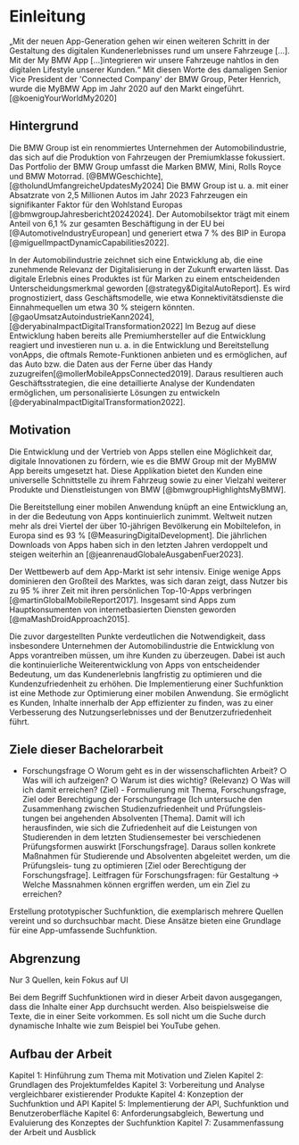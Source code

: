# Einleitung

„Mit der neuen App-Generation gehen wir einen weiteren Schritt in der Gestaltung des digitalen Kundenerlebnisses rund um unsere Fahrzeuge [...]. Mit der My BMW App [...]integrieren wir unsere Fahrzeuge nahtlos in den digitalen Lifestyle unserer Kunden.“ Mit diesen Worte des damaligen Senior Vice President der 'Connected Company' der BMW Group, Peter Henrich, wurde die MyBMW App im Jahr 2020 auf den Markt eingeführt. [@koenigYourWorldMy2020]

## Hintergrund

Die BMW Group ist ein renommiertes Unternehmen der Automobilindustrie, das sich auf die Produktion von Fahrzeugen der Premiumklasse fokussiert. Das Portfolio der BMW Group umfasst die Marken BMW, Mini, Rolls Royce und BMW Motorrad. [@BMWGeschichte], [@tholundUmfangreicheUpdatesMy2024] Die BMW Group ist u. a. mit einer Absatzrate von 2,5 Millionen Autos im Jahr 2023 Fahrzeugen ein signifikanter Faktor für den Wohlstand Europas [@bmwgroupJahresbericht20242024]. Der Automobilsektor trägt mit einem Anteil von 6,1 % zur gesamten Beschäftigung in der EU bei [@AutomotiveIndustryEuropean] und generiert etwa 7 % des BIP in Europa [@miguelImpactDynamicCapabilities2022].

In der Automobilindustrie zeichnet sich eine Entwicklung ab, die eine zunehmende Relevanz der Digitalisierung in der Zukunft erwarten lässt. Das digitale Erlebnis eines Produktes ist für Marken zu einem entscheidenden Unterscheidungsmerkmal geworden [@strategy&DigitalAutoReport]. Es wird prognostiziert, dass Geschäftsmodelle, wie etwa Konnektivitätsdienste die Einnahmequellen um etwa 30 % steigern könnten. [@gaoUmsatzAutoindustrieKann2024], [@deryabinaImpactDigitalTransformation2022] Im Bezug auf diese Entwicklung haben bereits alle Premiumhersteller auf die Entwicklung reagiert und investieren nun u. a. in die Entwicklung und Bereitstellung vonApps, die oftmals Remote-Funktionen anbieten und es ermöglichen, auf das Auto bzw. die Daten aus der Ferne über das Handy zuzugreifen[@mollerMobileAppsConnected2019]. Daraus resultieren auch Geschäftsstrategien, die eine detaillierte Analyse der Kundendaten ermöglichen, um personalisierte Lösungen zu entwickeln [@deryabinaImpactDigitalTransformation2022].

<!-- So ist das digitale Erlebnis eines Produktes ein entscheidendes Unterscheidungsmerkmal für Marken. Für Firmen der Automobilbranche kann es zum Beispiel wichtig sein, mobile Anwendungen zu entwickeln, die die Interaktion von Benutzern von Elektrofahrzeugen und der Ladeinfrastruktur erleichtern. Die dazugehörige Software kann Plattformen verwalten und betreiben und Ladenetze optimieren und so die Effizienz von Ladediensten verbessern. [@strategy&DigitalAutoReport]

Eine Hochrechnung aus dem Jahr 2019 prognostizierte, dass im Jahr 2025 etwa 60 % aller Autos über eine Ausstattungen verfügen würden, die als 'basic' oder 'higher connectivity'  <!--toask: welche Begriffe hier dann? bezeichnet wird. Für die Folgejahre wurde eine steigende Tendenz prognostiziert. [@mollerFutureMobilityOur2019] -->

<!-- ### BMW Group 

Die BMW Group hatte ihre Anfänge im Jahre 1916, damals noch unter dem Namen 'Bayerische Flugzeug-Werke AG'. Durch Krisenjahre hindurch spezialisierte sich die AG auf die Produktion von Autos und Motorrädern unter der Marke BMW. Seit 1998 gehört auch Rolls Royce zur BMW Group und im Jahre 2001 kam der erste Mini unter der Leitung der BMW Group auf den Markt. Mit dem i3 brachte die BMW Group 2013 das erste voll elektrisch angetriebene Großserienmodell heraus. [@BMWGeschichte]

Langfristiges Denken und verantwortungsvolles Handeln sind jeher die Grundlage des wirtschaftlichen Erfolges der BMW Group. Nachhaltigkeit und Ressourcenschonung werden dabei in allen Phasen der Entwicklung in den Mittelpunkt gerückt. Der Premium-Hersteller gehört mit seinen Marken zu den weltweit führenden Herstellern von Automobilen und Motorrädern. Darüber hinaus bietet die BMW Group auch Premium-Finanz- und Mobilitätsdienstleistungen an. Die Produkte werden an den über 30 Produktionsstandorten weltweit hergestellt und über ein globales Vertriebsnetzwerk mit Vertretungen in über 140 Ländern vertrieben. [@tholundUmfangreicheUpdatesMy2024] <!--Hier nochmal wegen Impressum schauen, bzw passt Zitat?

Ende 2023 waren weltweit fast 155.000 Menschen in über 70 Produktions- und Vertriebsstandorten sowie an Forschungsstandorten in mehr als 17 Ländern beschäftigt. Über das Jahr 2023 wurden über 2,5 Millionen Autos und fast 155.000 Motorräder ausgeliefert. Das Unternehmen verzeichnete damit ein Ergebnis vor Steuern von nahezu 17 Milliarden €. [@bmwgroupJahresbericht20242024] -->

 <!-- - BMW 
        - Quelle: [koenigYourWorldMy2020]
        - Zitat von Peter Henrich, damaliger Senior Vice President BMW Group Connected Company Customer: „Mit der neuen App-Generation gehen wir einen weiteren Schritt in der Gestaltung des digitalen Kundenerlebnisses rund um unsere Fahrzeuge und werden damit dem gestiegenen Kundenanspruch an digitale Dienste und Funktionen gerecht. Mit der My BMW App und der MINI App integrieren wir unsere Fahrzeuge nahtlos in den digitalen Lifestyle unserer Kunden. Die Apps bieten viele nützliche Inhalte sowohl für den täglichen Gebrauch des Fahrzeugs als auch in der persönlichen Interaktion mit uns als Marke, die wir kontinuierlich weiter ausbauen.“''' 
        - Quelle: [@BMWGeschichte]
            - Anfänge im Jahr 1916, damals noch Bayerische Flugzeug-Werke AG
            - seitdem durch verschiedene Krisen Autos und Motorräder
            - 1998: Verantwortung und Rechte an Rolls Royce
            - 2001: erster Mini unter Leitung von BMW
            - mit i3 2013 erstes vollelektrisch angetriebenes Großserienmodell der BMW Group
        - Quelle: [@bmwgroupJahresbericht20242024]
            - 154.950 Mitarbeiter Ende 2024
            - 2.554.183 Auslieferungen im Segment Automobile
            - 209.066 Auslieferungen im Segment Motorräder
            - Vertriebsstandort und Standorte Finanzdienstleister: 41 weltweit
            - 32 Produktionsstandorte
            - 17 Länder mit Forschungs- und Entwicklungssstandorten
            - Ergebnis vor Steuern: 17,096 Mrd €
        - Quelle: [@tholundUmfangreicheUpdatesMy2024] (unten im Impressum?)
            - Die BMW Group ist mit ihren Marken BMW, MINI, Rolls-Royce und BMW Motorrad der weltweit führende Premium-Hersteller von Automobilen und Motorrädern und Anbieter von Premium-Finanz- und Mobilitätsdienstleistungen. Das BMW Group Produktionsnetzwerk umfasst über 30 Produktionsstandorte weltweit; das Unternehmen verfügt über ein globales Vertriebsnetzwerk mit Vertretungen in über 140 Ländern.
            - Im Jahr 2023 erzielte die BMW Group einen weltweiten Absatz von über 2,55 Mio. Automobilen und über 209.000 Motorrädern. Das Ergebnis vor Steuern im Geschäftsjahr 2023 belief sich auf 17,1 Mrd. €, der Umsatz auf 155,5 Mrd. €. Zum 31. Dezember 2023 beschäftigte das Unternehmen weltweit 154.950 Mitarbeiterinnen und Mitarbeiter.
            - Seit jeher sind langfristiges Denken und verantwortungsvolles Handeln die Grundlage des wirtschaftlichen Erfolges der BMW Group. Das Unternehmen hat frühzeitig die Weichen für die Zukunft gestellt und rückt Nachhaltigkeit und Ressourcenschonung konsequent ins Zentrum seiner Ausrichtung, von der Lieferkette über die Produktion bis zum Ende der Nutzungsphase aller Produkte. -->

<!-- ### Automobilindustrie

Die BMW Group ist Teil der Automobilindustrie und damit ein wesentlicher Faktor für den Wohlstand Europas. Nach Angaben der Webseite der Europäischen Kommission, schafft dieser Sektor 13.8 Millionen direkte und indirekte Jobs, was einen Anteil von 6,1% der gesamten EU-Beschäftigung ausmacht. [@AutomotiveIndustryEuropean]

Aus einem wirtschaftlichen Blickwinkel generiert die Automobilindustrie einen Umsatz, der über 7 % des Brutto-Inland-Produktes der EU entspricht. Viele Unternehmen der Automobilbranche werden von digitalen Technologien beeinflusst und müssen ihre Geschäftsmodelle erneuern, um die neuen Möglichkeiten der Digitalisierung auszuschöpfen. [@miguelImpactDynamicCapabilities2022] 

Es wird davon ausgegangen, dass Geschäftsmodelle wie Konnektivitätsdienste und Funktionserweiterungen die Einnahmequellen um etwa 30 % steigern könnten, besonders durch 'On-demand' Mobilitätsdienste und datengesteuerte Dienste. [@gaoUmsatzAutoindustrieKann2024]

In der Automobilindustrie zeichnet sich die Entwicklung ab, dass die Digitalisierung und die Personalisierung in Zukunft noch mehr an Bedeutung gewinnen werden. So soll das "connected car" - das vernetzte Fahrzeug - eine Erweiterung und ein Ausdruck der Individualität und des Stils des Kunden sein. Andere prognostizierte Trends stellen das personalisierte Fahrerlebnis unter Einbeziehung des IoT - einschließlich Mobiltelefonen - sowie die Sicherheit und das Wohlbefinden des Kunden in den Mittelpunkt. Geschäftsstrategien schlagen beispielsweise vor, Kundendaten genauer zu analysieren, um Bedürfnisse, Verhalten und Präferenzen besser zu verstehen und personalisierte Lösungen anbieten zu können. Die zunehmende Verbreitung mobiler Geräte verbessert dabei die Datenanalyse. [@deryabinaImpactDigitalTransformation2022]

Unternehmen der Automobilbranche müssen sich auf die Erwartungshaltung der Kunden einstellen, dass etablierte IT-Strukturen mit der mobilen, App-orientierten Welt verbunden werden. Einige Technologien, wie regelmäßige "over the air" Updates haben sich dabei schon zu einem Benchmark in der Industrie etabliert. Kunden sind auch bereit, für bereichernde Dienste zu zahlen: in den USA und Europa ca. 20 € pro Monat, in China 40 €. [@winkelhakeDigitaleTransformationAutomobilindustrie2024]
-->

<!-- - Automobilindustrie
    <!-- - Quelle: [@AutomotiveIndustryEuropean]
        - Automobilindustrie für Europas Wohlstand wichtig
        - Automobilsektor schafft 13.8 Millionen direkte und indirekte Jobs, was 6.1% der gesamten EU-Beschäftigung ausmacht
        - 2.6 Millionen Personen arbeiten in der direkten Herstellung von Kraftfahrzeugen, das macht 8.5% der EU-Beschäftigung der Herrstellung aus
    - Quelle: [@miguelImpactDynamicCapabilities2022]
        - Von den 13.8 Millionen Leuten, die in dem EU Automobilsektor arbeiten: Manufacturing 3.5 Millionen, sales and maintenance 4.5 Millionen, Transport 5.1 Millionen
        - Aus wirtschaftlicher Sicht macht der von der Automobilindustrie erwirtschaftete Umsatz über 7 % des BIP der EU aus. 
        - Automobilbranche wird durch digitale Technologien beeinflusst, also müssen Unternehmen Geschäftsmodelle durch Entwicklung ihrer dynamischen Fähigkeiten erneuern 
        - Digitalisierung schafft Möglichkeit für Unternehmen mit Kunden zu interagieren, was neue Geschäftsmodelle schaffen kann und neue Wege wie Unternehmen mit Kunden/Verbrauchern in Kontakt bleien und so Werte für sie schaffen kann
        - Erfolg von Unternehmen u. a. vorallem davon ab, die Wettbewerbsfähigkeit auf dem Markt zu steigern, um Kundenzufriedenheit zui erreichen
        - Die Automobilindustrie wird größtenteils durch digitale Innovationen angetrieben (Soziale Netzwerke, Autonomes Autos, Connectivity, Big Data). Dadurch müssen Business Models mit der Technologie, Advances und deren Effekten mithalten. Z.B. Car sharing Plattformen oder Telematic services
        - Quelle: [@deryabinaImpactDigitalTransformation2022]:
            - "Connected cars", also vernetzte Fahrzeuge werden eine Erweiterung und Ausdruck von der Persönlichkeit und dem Stil von Kunden sein
            - Teil der Digitaliserung / Emerging Trends im Feld von Personalisierung von Diensten und individuelle Lösung für Kunden: Personalisierte Fahrerfahrung, Car Sharing, Integration mit IoT (darunter Integration von den Mobil Telefonen der Beifahrer und Verbindung zu Smart Homes), mehr Apps für Autos selber, mehr Funktionen für Sicherheit und Wohlbefinden (physische Auffassung erfassen um dann Fatigue)
            - Fokus auf Kunden und Kundenerlebnis
            - Eine Buisness Strategie: Kundeneinblicke analysieren Kunden -> Kundenanforderungen, -verhalten und -präferenzen verstehen ist wichtig um personalisierte Lösungen anbieten zu können
            - Die zunehmende Verbreitung mobiler Geräte und  verbesserte Datenanalyse haben die richtigen Synergien für die Kunden geschaffen, indem sie stärkere Partnerschaften mit der Automobilindustrie eingegangen sind, um die Wahlmöglichkeiten und Kaufbedürfnisse der Kunden zu berücksichtigen und den allgemeinen Kundenservice und die Kundenbindung zu verbessern  -->


## Motivation

Die Entwicklung und der Vertrieb von Apps stellen eine Möglichkeit dar, digitale Innovationen zu fördern, wie es die BMW Group mit der MyBMW App bereits umgesetzt hat. Diese Applikation bietet den Kunden eine universelle Schnittstelle zu ihrem Fahrzeug sowie zu einer Vielzahl weiterer Produkte und Dienstleistungen von BMW [@bmwgroupHighlightsMyBMW].

Die Bereitstellung einer mobilen Anwendung knüpft an eine Entwicklung an, in der die Bedeutung von Apps kontinuierlich zunimmt. Weltweit nutzen mehr als drei Viertel der über 10-jährigen Bevölkerung ein Mobiltelefon, in Europa sind es 93 % [@MeasuringDigitalDevelopment]. Die jährlichen Downloads von Apps haben sich in den letzten Jahren verdoppelt und steigen weiterhin an [@jeanrenaudGlobaleAusgabenFuer2023]. 

Der Wettbewerb auf dem App-Markt ist sehr intensiv. Einige wenige Apps dominieren den Großteil des Marktes, was sich daran zeigt, dass Nutzer bis zu 95 % ihrer Zeit mit ihren persönlichen Top-10-Apps verbringen [@martinGlobalMobileReport2017]. Insgesamt sind Apps zum Hauptkonsumenten von internetbasierten Diensten geworden [@maMashDroidApproach2015].

Die zuvor dargestellten Punkte verdeutlichen die Notwendigkeit, dass insbesondere Unternehmen der Automobilindustrie die Entwicklung von Apps vorantreiben müssen, um ihre Kunden zu überzeugen. Dabei ist auch die kontinuierliche Weiterentwicklung von Apps von entscheidender Bedeutung, um das Kundenerlebnis langfristig zu optimieren und die Kundenzufriedenheit zu erhöhen. Die Implementierung einer Suchfunktion ist eine Methode zur Optimierung einer mobilen Anwendung. Sie ermöglicht es Kunden, Inhalte innerhalb der App effizienter zu finden, was zu einer Verbesserung des Nutzungserlebnisses und der Benutzerzufriedenheit führt.

<!-- Eine Möglichkeit, digitale Innovationen zu fördern, ist die Entwicklung und der Vertrieb von Apps, wie es die BMW Group mit der MyBMW App bereits umgesetzt hat. Diese Applikation bietet den Kunden eine universelle Schnittstelle zu ihrem Fahrzeug und vielen weiteren Produkten und Dienstleistungen von BMW. [@bmwgroupHighlightsMyBMW] -->

<!-- Weltweit nutzen inzwischen mehr als drei Viertel der über 10-jährigen Bevölkerung ein Mobiltelefon, in Europa sind es 93 %. [@MeasuringDigitalDevelopment]
Auch die App-Nutzung ist in den letzten Jahren gestiegen, was unter anderem an der Anzahl der App-Downloads messbar ist. So hat sich die Zahl der jährlichen Downloads zwischen 2017 und 2021 von 107 Milliarden auf 220 Milliarden mehr als verdoppelt. Diese Zahl wird Prognosen zufolge weiter steigen. [@jeanrenaudGlobaleAusgabenFuer2023]

Die Relevanz von mobilen Anwendungen zeigt sich auch dadurch, dass immer weniger Menschen ihren Laptop verwenden, sondern ausschließlich ihr Mobiltelefon. Weltweit sind es etwa ein Viertel der Nutzer, wobei die Schwankungen zwischen den Ländern groß sind. Der Großteil der Zeit, die an mobilen Geräten verbracht wird, entfällt an dominieren Apps mit einem Anteil von mehr als 80% der mobilen Nutzungsminuten. Innerhalb des App-Marktes herrscht ein intensiver Wettbewerb. Einige wenige Apps dominieren den Großteil des Marktes, was sich daran zeigt, dass Nutzer bis zu 95 % ihrer Zeit mit ihren persönlichen Top-10-Apps verbringen. <!-- Dazu gibt es Grafik  [@martinGlobalMobileReport2017] 

Insgesamt sind Apps zum Hauptkonsumenten von internetbasierten Diensten geworden. [@maMashDroidApproach2015]  -->

<!-- - Apps
    - Quelle [@nunkesserAppEntwicklungFuerMobile2023]
        - Nach Einführung des iPhones 2007: nach nur einem Jahr wurden eine Milliarde Apps nach Start des iOS App Stores 2008 heruntergeladen -->

<!-- - digitale produkte -->
<!-- Entwicklung Smartphonenutzung
- Quelle [@MeasuringDigitalDevelopment]
    - mehr als dreiviertel der Weltpopulation besitzt ein Mobiles Telefon (mobile phone)
    - genauer: weltweit haben über 78 % der 10 und älteren Pupulation ein mobile phone
    - 93% der individuals haben in Europe ein mobile phone
- Quelle [@martinMobilesHierarchiyNeeds2017]
    - Mobile ist zu einem Grundbedürfnis geworden Eine aktuelle Umfrage der Boston Consulting Group zeigt, dass die Verbraucher immer weniger bereit sind, auf ihre mobilen Geräte zu verzichten, selbst wenn dies auf Kosten einiger traditioneller Bedürfnisse geht. In Grafik Beispiele (Mehr als 3/10 würde dafür darauf verzichten, ihre Freunde persönlich zu sehen; 45 % sagen sie würden einen Urlaub dafür aufschieben) -->
<!-- Entwicklung Appnutzung
- Quelle [@jeanrenaudGlobaleAusgabenFuer2023]
    - Geld
        - 2019: über 112 Mrd $ für kostenpflichtige Apps und In-App-Käufe
        - nach weiterem Wachstum: 2022 236 Mrd. $
        - dabei immer der Großteil für In-App-Käufe (z.b. 2022 204.9 mrd inapp und 5.25 bezahlte apps) -> Anteil der bezahlten Apps rückläufig und bewegt sich nach Prognosen immer mehr auf 2% zu
    - App-Downloads
        - Anzahl der Downloads ist in den vergangenen Jahren gestiegen und ist auch prognostiziert, dass es weiter steigt
        - 2022 z.b. 235 Mrd.
        - In Spanne 2017-2021 hat sich Anzahl von 107.1 Mrd auf 220.2 Mrd mehr als verdoppelt
- Quelle [@martinMobilesHierarchiyNeeds2017]
    - Immer mehr Vertrauen in Mobile Apps: Das Bankpublikum vertraut dem Mobiltelefon und verlässt den Desktop Trotz historischer Bedenken der Verbraucher in Bezug auf die Sicherheit des Mobiltelefons übertrifft das Bankpublikum nun weitgehend den Desktop. Mehr als 50 % dieser Nutzer haben den Desktop für ihre Bankgeschäfte komplett aufgegeben.
    - Zusammensetzung der Nutzer: Die Publikumslandschaft ist von Region zu Region sehr unterschiedlich, wobei einige Märkte wie Indonesien die Desktop-Phase fast übersprungen haben, während andere Märkte eine riesige, ausschließlich mobile Bevölkerung aufweisen. Gute Grafik: 
    ![Source: Source: comScore MMX Multi-Platform, January 2017 (falls ich des brauche) \label{martinMobilesHierarchiyNeeds2017_composition}](source/figures/martinMobilesHierarchiyNeeds2017_composition.png){ width=100% }
- Quelle [@martinGlobalMobileReport2017]
    - Jeder Hinweis auf „mobil“ bedeutet die Kombination aus Smartphone und Tablet. Wenn sich die Daten speziell auf Smartphones oder Tablets beziehen, werden sie entsprechend gekennzeichnet.
    - Apps dominieren den Anteil der mobilen Zeit in allen Märkten Mehr als 80 % der mobilen Minuten in allen Märkten werden mit Apps verbracht (Grafik dazu: Spitzenreiter Argentinien mit 94%, Deutschland bei 89%, USA 87%, UK 80%)
    - Mehr als 1⁄4 der weltweit gemessenen Nutzer nutzen nur noch das Mobiltelefon. In allen außer 3 Märkten sind 70 % und mehr der Nutzer im Laufe des Monats mobil aktiv. In Indien nutzen 70 % NUR das Handy (Grafik dazu: Wenigste Only Only Deutschland mit 40 %, Frankreich meiste Desktop Only ca. 70% davon, sonst Mobile Only: China 22%, Indien 70%)
    - Mehr als 1⁄4 der Mobilfunkminuten für soziale Funktionen Soziale Netzwerke und Instant-Messenger gehören durchweg zu den beliebtesten mobilen Verhaltensweisen (Grafik dazu)
    - Der Gesamtanteil der Mobilfunkminuten wird von stark mobilitätsorientierten Kategorien bestimmt Dienste (einschließlich Instant Messaging), Unterhaltung und soziale Netzwerke treiben den Gesamtanteil an den Mobilfunkminuten in die Höhe (Grafik dazu mit UK als Beispiel)
    - Mehr als die Hälfte der Zeit, die im Einzelhandel (retail) verbracht wird, wurde in den meisten Märkten auf mobile Geräte verlagert, aber werden diese auch genutzt? (Grafik dazu, Mobile Minutes vs. Desktop: China 91%, Indien 87%, Indonesien 91%, USA 58%, UK 50%, Germany 36% & Schlusslicht)
    - Die Top-30-Apps generieren in allen Märkten über 40 % aller Mobilfunkminuten, in Indonesien und Mexiko sogar rund 60 %. (Grafik nach Ländern)
    - Einzelne Nutzer verbringen über 95 % ihrer Zeit in ihren Top-10-Apps Fast die Hälfte der gesamten mobilen Zeit wird in der meistgenutzten App verbracht, und fast die gesamte Zeit in den Top-10-Apps (Grafik dazu)
    - Die größte Anzahl von Apps sind Spiele...  In fast jedem Markt ist die Kategorie mit der größten Anzahl von Apps die der Spiele (Grafik dazu) aber die App-Minuten werden von sozialen Netzwerken und IM dominiert. Trotz einer geringeren Anzahl von Apps teilen sich diese beiden Kategorien eine unverhältnismäßig große Anzahl von Minuten (Grafik dazu)
    - Mehr als die Hälfte der Nutzer lädt keine neuen Apps herunter Nur eine Minderheit der Smartphone-Besitzer lädt mehr als eine App herunter, was die Akzeptanz neuer Apps erschwert (Grafik dazu)
    - Nur jüngere Nutzer haben eine positive Bilanz beim Herunterladen von Apps Über 35-Jährige laden eher weniger Apps herunter als vor einem Jahr und löschen sie eher schneller
- Quelle [@maMashDroidApproach2015]:
    - Mobile Apps sind zum Haupt-Konsumenten von Internet-based Seriveces geworden -->
<!-- Entwicklung Automobilmarkt
- Quelle [@gaoUmsatzAutoindustrieKann2024]
    - Angetrieben von gemeinsamer Mobilität (shared mobility), Konnektivitätsdiensten und Funktionserweiterungen könnten neue Geschäftsmodelle die Einnahmequellen im Automobilsektor um etwa 30 Prozent erweitern, was einem Betrag von 1,5 Billionen Dollar entspricht.
    - Die Einnahmen aus dem Automobilsektor werden erheblich steigen und sich auf Mobilitätsdienste auf Abruf und datengesteuerte Dienste verlagern. -->
<!-- Entwicklungen der Automobilindustrie
- Quelle [@winkelhakeDigitaleTransformationAutomobilindustrie2024]
    - "always on" als neuer Standart bei der Smartphone Nutzung
    - Unternehmen müssen der Erwartungshaltung (dass "gewachsene etablierte IT-Strukturen mit bewährten Anwendungen und enormen Datenbeständen mit der mobilen app-orientierten Welt zusammen zu bringen") = Systems of Record & System of Oepration (bewährte IT-Welt) muss mit mobiler, app-orientierter Welt verbunden werden
    - regelmäßige kostenfreie Updates der Fahrzeugsoftware "over the air" sind länger schon ein Benchmark
    - Bereitschaft für Service zu zahlen, der persönlichen Erwartungen enspricht: China 40€ pro Monat und Person, USA und Europa ca. 20 € -->
<!-- kurz My BMW App 
    - Quelle [@bmwgroupHighlightsMyBMW]
        - universelle Schnittstelle zum Fahrzeug und allen weiteren Produkten und Services von BMW -->

<!-- - Kundenerlebnis
- Kundenzufriedenheit
- Suchfunktion
- Schneller Zugriff auf Daten -->

<!-- - Quelle [@strategy&DigitalAutoReport]:
    - Digitale Experience ist jetzt ein wichtiger Brand-Differentiator
    - Software-Plattformen und mobile Anwendungen, die die Interaktion zwischen den Besitzern von Elektrofahrzeugen und der Ladeinfrastruktur erleichtern
    - Softwareplattformen für die Verwaltung, den Betrieb und die Optimierung von Ladenetzen sowie zur Verbesserung der Effizienz von Ladediensten
- Quelle [@mollerFutureMobilityOur2019]:
    - 2019 wurder vorhergesagt, dass heute ca. 60% aller Autos mit Basis oder höheren Connectivity Ausstattungen sind -->

<!-- - Durch Suchfunktion schnellerer Zugriff auf Daten möglich, was dem Nutzer ein besseres Erlebnis gibt und die Kundenzufriedenheit steigern lässt. -->

## Ziele dieser Bachelorarbeit

- Forschungsfrage
    ○ Worum geht es in der wissenschaflichten Arbeit?
    ○ Was will ich aufzeigen?
    ○ Warum ist dies wichtig? (Relevanz)
    ○ Was will ich damit erreichen? (Ziel)
        - Formulierung mit Thema, Forschungsfrage, Ziel oder Berechtigung der Forschungsfrage (Ich untersuche den Zusammenhang zwischen Studienzufriedenheit und Prüfungsleis‐ tungen bei angehenden Absolventen [Thema]. Damit will ich herausfinden, wie sich die Zufriedenheit auf die Leistungen von Studierenden in dem letzten Studiensemester bei verschiedenen Prüfungsformen auswirkt [Forschungsfrage]. Daraus sollen konkrete Maßnahmen für Studierende und Absolventen abgeleitet werden, um die Prüfungsleis‐ tung zu optimieren [Ziel oder Berechtigung der Forschungsfrage]. 
    Leitfragen für Forschungsfragen: für Gestaltung -> Welche Massnahmen können ergriffen werden, um ein Ziel zu erreichen?

<!-- erst am Ende machen! -->

<!-- - Erstellung Suchfunktion
- Kundenzufriedenheit 

Erstellung von Suchfunktion die prototypsich zwei Quellen der App vereint und damit Grundlage für eine App-umfassende Suchfunktion bildet. -->

Erstellung prototypischer Suchfunktion, die exemplarisch mehrere Quellen vereint und so durchsuchbar macht. Diese Ansätze bieten eine Grundlage für eine App-umfassende Suchfunktion.

## Abgrenzung
<!-- erst am Ende machen! -->

<!-- - Prototypisch ?

- Erst mal nur zwei Quellen. UI prototysich -->

Nur 3 Quellen, kein Fokus auf UI


Bei dem Begriff Suchfunktionen wird in dieser Arbeit davon ausgegangen, dass die Inhalte einer App durchsucht werden. Also beispielsweise die Texte, die in einer Seite vorkommen. Es soll nicht um die Suche durch dynamische Inhalte wie zum Beispiel bei YouTube gehen.

## Aufbau der Arbeit
<!-- erst am Ende machen! -->

<!-- Vorgehen (?)
- Quelle [@nunkesserAppEntwicklungFuerMobile2023]
        - Nach Einführung des iPhones 2007: nach nur einem Jahr wurden eine Milliarde Apps nach Start des iOS App Stores 2008 heruntergeladen
        - Vorgehensweise: Ideenfindung über Design Thinking, Ausarbeitung und Umsetzung über Agile Methoden und Vermarktung über Lean Startup
        - Lebenszyklus von Projekten -->

Kapitel 1: Hinführung zum Thema mit Motivation und Zielen
Kapitel 2: Grundlagen des Projektumfeldes
Kapitel 3: Vorbereitung und Analyse vergleichbarer existierender Produkte
Kapitel 4: Konzeption der Suchfunktion und API
Kapitel 5: Implementierung der API, Suchfunktion und Benutzeroberfläche
Kapitel 6: Anforderungsabgleich, Bewertung und Evaluierung des Konzeptes der Suchfunktion
Kapitel 7: Zusammenfassung der Arbeit und Ausblick